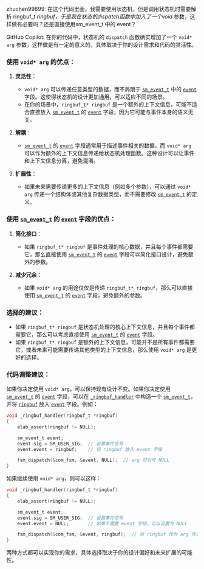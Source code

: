 zhuchen99899: 在这个代码里面，我需要使用状态机，但是调用状态机时需要解析 ringbuf_t *ringbuf，于是我在状态机dispatch函数中加入了一个void* 参数，这样做有必要吗？还是直接使用sm_event_t 中的 event？

GitHub Copilot: 在你的代码中，状态机的 `dispatch` 函数确实增加了一个 `void* arg` 参数，这样做是有一定的意义的，具体取决于你的设计需求和代码的灵活性。

### 使用 `void* arg` 的优点：
1. **灵活性**：
   - `void* arg` 可以传递任意类型的数据，而不局限于 [`sm_event_t`](command:_github.copilot.openSymbolFromReferences?%5B%22%22%2C%5B%7B%22uri%22%3A%7B%22scheme%22%3A%22file%22%2C%22authority%22%3A%22%22%2C%22path%22%3A%22%2FD%3A%2FCode%2Fembedded%2F3.work%2FICAR%2FTC264D%2FE01_gpio_demo%2Fcode%2Fcomponent%2Fstate_machine%2Fstate_machine.h%22%2C%22query%22%3A%22%22%2C%22fragment%22%3A%22%22%7D%2C%22pos%22%3A%7B%22line%22%3A38%2C%22character%22%3A1%7D%7D%2C%7B%22uri%22%3A%7B%22scheme%22%3A%22file%22%2C%22authority%22%3A%22%22%2C%22path%22%3A%22%2FD%3A%2FCode%2Fembedded%2F3.work%2FICAR%2FTC264D%2FE01_gpio_demo%2Fcode%2Fcomponent%2Fstate_machine%2Fstate_machine.c%22%2C%22query%22%3A%22%22%2C%22fragment%22%3A%22%22%7D%2C%22pos%22%3A%7B%22line%22%3A18%2C%22character%22%3A0%7D%7D%5D%2C%22011c05ad-8ebf-40f8-a43a-1c782cf8b335%22%5D "Go to definition") 中的 [`event`](command:_github.copilot.openSymbolFromReferences?%5B%22%22%2C%5B%7B%22uri%22%3A%7B%22scheme%22%3A%22file%22%2C%22authority%22%3A%22%22%2C%22path%22%3A%22%2FD%3A%2FCode%2Fembedded%2F3.work%2FICAR%2FTC264D%2FE01_gpio_demo%2Fcode%2Fcomponent%2Fstate_machine%2Fstate_machine.h%22%2C%22query%22%3A%22%22%2C%22fragment%22%3A%22%22%7D%2C%22pos%22%3A%7B%22line%22%3A37%2C%22character%22%3A10%7D%7D%2C%7B%22uri%22%3A%7B%22scheme%22%3A%22file%22%2C%22authority%22%3A%22%22%2C%22path%22%3A%22%2FD%3A%2FCode%2Fembedded%2F3.work%2FICAR%2FTC264D%2FE01_gpio_demo%2Fcode%2Fcomponent%2Fstate_machine%2Fstate_machine.c%22%2C%22query%22%3A%22%22%2C%22fragment%22%3A%22%22%7D%2C%22pos%22%3A%7B%22line%22%3A305%2C%22character%22%3A16%7D%7D%5D%2C%22011c05ad-8ebf-40f8-a43a-1c782cf8b335%22%5D "Go to definition") 字段。这使得状态机的设计更加通用，可以适应不同的场景。
   - 在你的场景中，`ringbuf_t* ringbuf` 是一个额外的上下文信息，可能不适合直接放入 [`sm_event_t`](command:_github.copilot.openSymbolFromReferences?%5B%22%22%2C%5B%7B%22uri%22%3A%7B%22scheme%22%3A%22file%22%2C%22authority%22%3A%22%22%2C%22path%22%3A%22%2FD%3A%2FCode%2Fembedded%2F3.work%2FICAR%2FTC264D%2FE01_gpio_demo%2Fcode%2Fcomponent%2Fstate_machine%2Fstate_machine.h%22%2C%22query%22%3A%22%22%2C%22fragment%22%3A%22%22%7D%2C%22pos%22%3A%7B%22line%22%3A38%2C%22character%22%3A1%7D%7D%2C%7B%22uri%22%3A%7B%22scheme%22%3A%22file%22%2C%22authority%22%3A%22%22%2C%22path%22%3A%22%2FD%3A%2FCode%2Fembedded%2F3.work%2FICAR%2FTC264D%2FE01_gpio_demo%2Fcode%2Fcomponent%2Fstate_machine%2Fstate_machine.c%22%2C%22query%22%3A%22%22%2C%22fragment%22%3A%22%22%7D%2C%22pos%22%3A%7B%22line%22%3A18%2C%22character%22%3A0%7D%7D%5D%2C%22011c05ad-8ebf-40f8-a43a-1c782cf8b335%22%5D "Go to definition") 的 [`event`](command:_github.copilot.openSymbolFromReferences?%5B%22%22%2C%5B%7B%22uri%22%3A%7B%22scheme%22%3A%22file%22%2C%22authority%22%3A%22%22%2C%22path%22%3A%22%2FD%3A%2FCode%2Fembedded%2F3.work%2FICAR%2FTC264D%2FE01_gpio_demo%2Fcode%2Fcomponent%2Fstate_machine%2Fstate_machine.h%22%2C%22query%22%3A%22%22%2C%22fragment%22%3A%22%22%7D%2C%22pos%22%3A%7B%22line%22%3A37%2C%22character%22%3A10%7D%7D%2C%7B%22uri%22%3A%7B%22scheme%22%3A%22file%22%2C%22authority%22%3A%22%22%2C%22path%22%3A%22%2FD%3A%2FCode%2Fembedded%2F3.work%2FICAR%2FTC264D%2FE01_gpio_demo%2Fcode%2Fcomponent%2Fstate_machine%2Fstate_machine.c%22%2C%22query%22%3A%22%22%2C%22fragment%22%3A%22%22%7D%2C%22pos%22%3A%7B%22line%22%3A305%2C%22character%22%3A16%7D%7D%5D%2C%22011c05ad-8ebf-40f8-a43a-1c782cf8b335%22%5D "Go to definition") 字段，因为它可能与事件本身的语义无关。

2. **解耦**：
   - [`sm_event_t`](command:_github.copilot.openSymbolFromReferences?%5B%22%22%2C%5B%7B%22uri%22%3A%7B%22scheme%22%3A%22file%22%2C%22authority%22%3A%22%22%2C%22path%22%3A%22%2FD%3A%2FCode%2Fembedded%2F3.work%2FICAR%2FTC264D%2FE01_gpio_demo%2Fcode%2Fcomponent%2Fstate_machine%2Fstate_machine.h%22%2C%22query%22%3A%22%22%2C%22fragment%22%3A%22%22%7D%2C%22pos%22%3A%7B%22line%22%3A38%2C%22character%22%3A1%7D%7D%2C%7B%22uri%22%3A%7B%22scheme%22%3A%22file%22%2C%22authority%22%3A%22%22%2C%22path%22%3A%22%2FD%3A%2FCode%2Fembedded%2F3.work%2FICAR%2FTC264D%2FE01_gpio_demo%2Fcode%2Fcomponent%2Fstate_machine%2Fstate_machine.c%22%2C%22query%22%3A%22%22%2C%22fragment%22%3A%22%22%7D%2C%22pos%22%3A%7B%22line%22%3A18%2C%22character%22%3A0%7D%7D%5D%2C%22011c05ad-8ebf-40f8-a43a-1c782cf8b335%22%5D "Go to definition") 的 [`event`](command:_github.copilot.openSymbolFromReferences?%5B%22%22%2C%5B%7B%22uri%22%3A%7B%22scheme%22%3A%22file%22%2C%22authority%22%3A%22%22%2C%22path%22%3A%22%2FD%3A%2FCode%2Fembedded%2F3.work%2FICAR%2FTC264D%2FE01_gpio_demo%2Fcode%2Fcomponent%2Fstate_machine%2Fstate_machine.h%22%2C%22query%22%3A%22%22%2C%22fragment%22%3A%22%22%7D%2C%22pos%22%3A%7B%22line%22%3A37%2C%22character%22%3A10%7D%7D%2C%7B%22uri%22%3A%7B%22scheme%22%3A%22file%22%2C%22authority%22%3A%22%22%2C%22path%22%3A%22%2FD%3A%2FCode%2Fembedded%2F3.work%2FICAR%2FTC264D%2FE01_gpio_demo%2Fcode%2Fcomponent%2Fstate_machine%2Fstate_machine.c%22%2C%22query%22%3A%22%22%2C%22fragment%22%3A%22%22%7D%2C%22pos%22%3A%7B%22line%22%3A305%2C%22character%22%3A16%7D%7D%5D%2C%22011c05ad-8ebf-40f8-a43a-1c782cf8b335%22%5D "Go to definition") 字段通常用于描述事件相关的数据，而 `void* arg` 可以作为额外的上下文信息传递给状态机处理函数。这种设计可以让事件和上下文信息分离，避免混淆。

3. **扩展性**：
   - 如果未来需要传递更多的上下文信息（例如多个参数），可以通过 `void* arg` 传递一个结构体或其他复杂数据类型，而不需要修改 [`sm_event_t`](command:_github.copilot.openSymbolFromReferences?%5B%22%22%2C%5B%7B%22uri%22%3A%7B%22scheme%22%3A%22file%22%2C%22authority%22%3A%22%22%2C%22path%22%3A%22%2FD%3A%2FCode%2Fembedded%2F3.work%2FICAR%2FTC264D%2FE01_gpio_demo%2Fcode%2Fcomponent%2Fstate_machine%2Fstate_machine.h%22%2C%22query%22%3A%22%22%2C%22fragment%22%3A%22%22%7D%2C%22pos%22%3A%7B%22line%22%3A38%2C%22character%22%3A1%7D%7D%2C%7B%22uri%22%3A%7B%22scheme%22%3A%22file%22%2C%22authority%22%3A%22%22%2C%22path%22%3A%22%2FD%3A%2FCode%2Fembedded%2F3.work%2FICAR%2FTC264D%2FE01_gpio_demo%2Fcode%2Fcomponent%2Fstate_machine%2Fstate_machine.c%22%2C%22query%22%3A%22%22%2C%22fragment%22%3A%22%22%7D%2C%22pos%22%3A%7B%22line%22%3A18%2C%22character%22%3A0%7D%7D%5D%2C%22011c05ad-8ebf-40f8-a43a-1c782cf8b335%22%5D "Go to definition") 的定义。

### 使用 [`sm_event_t`](command:_github.copilot.openSymbolFromReferences?%5B%22%22%2C%5B%7B%22uri%22%3A%7B%22scheme%22%3A%22file%22%2C%22authority%22%3A%22%22%2C%22path%22%3A%22%2FD%3A%2FCode%2Fembedded%2F3.work%2FICAR%2FTC264D%2FE01_gpio_demo%2Fcode%2Fcomponent%2Fstate_machine%2Fstate_machine.h%22%2C%22query%22%3A%22%22%2C%22fragment%22%3A%22%22%7D%2C%22pos%22%3A%7B%22line%22%3A38%2C%22character%22%3A1%7D%7D%2C%7B%22uri%22%3A%7B%22scheme%22%3A%22file%22%2C%22authority%22%3A%22%22%2C%22path%22%3A%22%2FD%3A%2FCode%2Fembedded%2F3.work%2FICAR%2FTC264D%2FE01_gpio_demo%2Fcode%2Fcomponent%2Fstate_machine%2Fstate_machine.c%22%2C%22query%22%3A%22%22%2C%22fragment%22%3A%22%22%7D%2C%22pos%22%3A%7B%22line%22%3A18%2C%22character%22%3A0%7D%7D%5D%2C%22011c05ad-8ebf-40f8-a43a-1c782cf8b335%22%5D "Go to definition") 的 [`event`](command:_github.copilot.openSymbolFromReferences?%5B%22%22%2C%5B%7B%22uri%22%3A%7B%22scheme%22%3A%22file%22%2C%22authority%22%3A%22%22%2C%22path%22%3A%22%2FD%3A%2FCode%2Fembedded%2F3.work%2FICAR%2FTC264D%2FE01_gpio_demo%2Fcode%2Fcomponent%2Fstate_machine%2Fstate_machine.h%22%2C%22query%22%3A%22%22%2C%22fragment%22%3A%22%22%7D%2C%22pos%22%3A%7B%22line%22%3A37%2C%22character%22%3A10%7D%7D%2C%7B%22uri%22%3A%7B%22scheme%22%3A%22file%22%2C%22authority%22%3A%22%22%2C%22path%22%3A%22%2FD%3A%2FCode%2Fembedded%2F3.work%2FICAR%2FTC264D%2FE01_gpio_demo%2Fcode%2Fcomponent%2Fstate_machine%2Fstate_machine.c%22%2C%22query%22%3A%22%22%2C%22fragment%22%3A%22%22%7D%2C%22pos%22%3A%7B%22line%22%3A305%2C%22character%22%3A16%7D%7D%5D%2C%22011c05ad-8ebf-40f8-a43a-1c782cf8b335%22%5D "Go to definition") 字段的优点：
1. **简化接口**：
   - 如果 `ringbuf_t* ringbuf` 是事件处理的核心数据，并且每个事件都需要它，那么直接使用 [`sm_event_t`](command:_github.copilot.openSymbolFromReferences?%5B%22%22%2C%5B%7B%22uri%22%3A%7B%22scheme%22%3A%22file%22%2C%22authority%22%3A%22%22%2C%22path%22%3A%22%2FD%3A%2FCode%2Fembedded%2F3.work%2FICAR%2FTC264D%2FE01_gpio_demo%2Fcode%2Fcomponent%2Fstate_machine%2Fstate_machine.h%22%2C%22query%22%3A%22%22%2C%22fragment%22%3A%22%22%7D%2C%22pos%22%3A%7B%22line%22%3A38%2C%22character%22%3A1%7D%7D%2C%7B%22uri%22%3A%7B%22scheme%22%3A%22file%22%2C%22authority%22%3A%22%22%2C%22path%22%3A%22%2FD%3A%2FCode%2Fembedded%2F3.work%2FICAR%2FTC264D%2FE01_gpio_demo%2Fcode%2Fcomponent%2Fstate_machine%2Fstate_machine.c%22%2C%22query%22%3A%22%22%2C%22fragment%22%3A%22%22%7D%2C%22pos%22%3A%7B%22line%22%3A18%2C%22character%22%3A0%7D%7D%5D%2C%22011c05ad-8ebf-40f8-a43a-1c782cf8b335%22%5D "Go to definition") 的 [`event`](command:_github.copilot.openSymbolFromReferences?%5B%22%22%2C%5B%7B%22uri%22%3A%7B%22scheme%22%3A%22file%22%2C%22authority%22%3A%22%22%2C%22path%22%3A%22%2FD%3A%2FCode%2Fembedded%2F3.work%2FICAR%2FTC264D%2FE01_gpio_demo%2Fcode%2Fcomponent%2Fstate_machine%2Fstate_machine.h%22%2C%22query%22%3A%22%22%2C%22fragment%22%3A%22%22%7D%2C%22pos%22%3A%7B%22line%22%3A37%2C%22character%22%3A10%7D%7D%2C%7B%22uri%22%3A%7B%22scheme%22%3A%22file%22%2C%22authority%22%3A%22%22%2C%22path%22%3A%22%2FD%3A%2FCode%2Fembedded%2F3.work%2FICAR%2FTC264D%2FE01_gpio_demo%2Fcode%2Fcomponent%2Fstate_machine%2Fstate_machine.c%22%2C%22query%22%3A%22%22%2C%22fragment%22%3A%22%22%7D%2C%22pos%22%3A%7B%22line%22%3A305%2C%22character%22%3A16%7D%7D%5D%2C%22011c05ad-8ebf-40f8-a43a-1c782cf8b335%22%5D "Go to definition") 字段可以简化接口设计，避免额外的参数。

2. **减少冗余**：
   - 如果 `void* arg` 的用途仅仅是传递 `ringbuf_t* ringbuf`，那么可以直接使用 [`sm_event_t`](command:_github.copilot.openSymbolFromReferences?%5B%22%22%2C%5B%7B%22uri%22%3A%7B%22scheme%22%3A%22file%22%2C%22authority%22%3A%22%22%2C%22path%22%3A%22%2FD%3A%2FCode%2Fembedded%2F3.work%2FICAR%2FTC264D%2FE01_gpio_demo%2Fcode%2Fcomponent%2Fstate_machine%2Fstate_machine.h%22%2C%22query%22%3A%22%22%2C%22fragment%22%3A%22%22%7D%2C%22pos%22%3A%7B%22line%22%3A38%2C%22character%22%3A1%7D%7D%2C%7B%22uri%22%3A%7B%22scheme%22%3A%22file%22%2C%22authority%22%3A%22%22%2C%22path%22%3A%22%2FD%3A%2FCode%2Fembedded%2F3.work%2FICAR%2FTC264D%2FE01_gpio_demo%2Fcode%2Fcomponent%2Fstate_machine%2Fstate_machine.c%22%2C%22query%22%3A%22%22%2C%22fragment%22%3A%22%22%7D%2C%22pos%22%3A%7B%22line%22%3A18%2C%22character%22%3A0%7D%7D%5D%2C%22011c05ad-8ebf-40f8-a43a-1c782cf8b335%22%5D "Go to definition") 的 [`event`](command:_github.copilot.openSymbolFromReferences?%5B%22%22%2C%5B%7B%22uri%22%3A%7B%22scheme%22%3A%22file%22%2C%22authority%22%3A%22%22%2C%22path%22%3A%22%2FD%3A%2FCode%2Fembedded%2F3.work%2FICAR%2FTC264D%2FE01_gpio_demo%2Fcode%2Fcomponent%2Fstate_machine%2Fstate_machine.h%22%2C%22query%22%3A%22%22%2C%22fragment%22%3A%22%22%7D%2C%22pos%22%3A%7B%22line%22%3A37%2C%22character%22%3A10%7D%7D%2C%7B%22uri%22%3A%7B%22scheme%22%3A%22file%22%2C%22authority%22%3A%22%22%2C%22path%22%3A%22%2FD%3A%2FCode%2Fembedded%2F3.work%2FICAR%2FTC264D%2FE01_gpio_demo%2Fcode%2Fcomponent%2Fstate_machine%2Fstate_machine.c%22%2C%22query%22%3A%22%22%2C%22fragment%22%3A%22%22%7D%2C%22pos%22%3A%7B%22line%22%3A305%2C%22character%22%3A16%7D%7D%5D%2C%22011c05ad-8ebf-40f8-a43a-1c782cf8b335%22%5D "Go to definition") 字段，避免额外的参数。

### 选择的建议：
- 如果 `ringbuf_t* ringbuf` 是状态机处理的核心上下文信息，并且每个事件都需要它，那么可以考虑直接使用 [`sm_event_t`](command:_github.copilot.openSymbolFromReferences?%5B%22%22%2C%5B%7B%22uri%22%3A%7B%22scheme%22%3A%22file%22%2C%22authority%22%3A%22%22%2C%22path%22%3A%22%2FD%3A%2FCode%2Fembedded%2F3.work%2FICAR%2FTC264D%2FE01_gpio_demo%2Fcode%2Fcomponent%2Fstate_machine%2Fstate_machine.h%22%2C%22query%22%3A%22%22%2C%22fragment%22%3A%22%22%7D%2C%22pos%22%3A%7B%22line%22%3A38%2C%22character%22%3A1%7D%7D%2C%7B%22uri%22%3A%7B%22scheme%22%3A%22file%22%2C%22authority%22%3A%22%22%2C%22path%22%3A%22%2FD%3A%2FCode%2Fembedded%2F3.work%2FICAR%2FTC264D%2FE01_gpio_demo%2Fcode%2Fcomponent%2Fstate_machine%2Fstate_machine.c%22%2C%22query%22%3A%22%22%2C%22fragment%22%3A%22%22%7D%2C%22pos%22%3A%7B%22line%22%3A18%2C%22character%22%3A0%7D%7D%5D%2C%22011c05ad-8ebf-40f8-a43a-1c782cf8b335%22%5D "Go to definition") 的 [`event`](command:_github.copilot.openSymbolFromReferences?%5B%22%22%2C%5B%7B%22uri%22%3A%7B%22scheme%22%3A%22file%22%2C%22authority%22%3A%22%22%2C%22path%22%3A%22%2FD%3A%2FCode%2Fembedded%2F3.work%2FICAR%2FTC264D%2FE01_gpio_demo%2Fcode%2Fcomponent%2Fstate_machine%2Fstate_machine.h%22%2C%22query%22%3A%22%22%2C%22fragment%22%3A%22%22%7D%2C%22pos%22%3A%7B%22line%22%3A37%2C%22character%22%3A10%7D%7D%2C%7B%22uri%22%3A%7B%22scheme%22%3A%22file%22%2C%22authority%22%3A%22%22%2C%22path%22%3A%22%2FD%3A%2FCode%2Fembedded%2F3.work%2FICAR%2FTC264D%2FE01_gpio_demo%2Fcode%2Fcomponent%2Fstate_machine%2Fstate_machine.c%22%2C%22query%22%3A%22%22%2C%22fragment%22%3A%22%22%7D%2C%22pos%22%3A%7B%22line%22%3A305%2C%22character%22%3A16%7D%7D%5D%2C%22011c05ad-8ebf-40f8-a43a-1c782cf8b335%22%5D "Go to definition") 字段。
- 如果 `ringbuf_t* ringbuf` 是额外的上下文信息，可能并不是所有事件都需要它，或者未来可能需要传递其他类型的上下文信息，那么使用 `void* arg` 是更好的选择。

### 代码调整建议：
如果你决定使用 `void* arg`，可以保持现有设计不变。如果你决定使用 [`sm_event_t`](command:_github.copilot.openSymbolFromReferences?%5B%22%22%2C%5B%7B%22uri%22%3A%7B%22scheme%22%3A%22file%22%2C%22authority%22%3A%22%22%2C%22path%22%3A%22%2FD%3A%2FCode%2Fembedded%2F3.work%2FICAR%2FTC264D%2FE01_gpio_demo%2Fcode%2Fcomponent%2Fstate_machine%2Fstate_machine.h%22%2C%22query%22%3A%22%22%2C%22fragment%22%3A%22%22%7D%2C%22pos%22%3A%7B%22line%22%3A38%2C%22character%22%3A1%7D%7D%2C%7B%22uri%22%3A%7B%22scheme%22%3A%22file%22%2C%22authority%22%3A%22%22%2C%22path%22%3A%22%2FD%3A%2FCode%2Fembedded%2F3.work%2FICAR%2FTC264D%2FE01_gpio_demo%2Fcode%2Fcomponent%2Fstate_machine%2Fstate_machine.c%22%2C%22query%22%3A%22%22%2C%22fragment%22%3A%22%22%7D%2C%22pos%22%3A%7B%22line%22%3A18%2C%22character%22%3A0%7D%7D%5D%2C%22011c05ad-8ebf-40f8-a43a-1c782cf8b335%22%5D "Go to definition") 的 [`event`](command:_github.copilot.openSymbolFromReferences?%5B%22%22%2C%5B%7B%22uri%22%3A%7B%22scheme%22%3A%22file%22%2C%22authority%22%3A%22%22%2C%22path%22%3A%22%2FD%3A%2FCode%2Fembedded%2F3.work%2FICAR%2FTC264D%2FE01_gpio_demo%2Fcode%2Fcomponent%2Fstate_machine%2Fstate_machine.h%22%2C%22query%22%3A%22%22%2C%22fragment%22%3A%22%22%7D%2C%22pos%22%3A%7B%22line%22%3A37%2C%22character%22%3A10%7D%7D%2C%7B%22uri%22%3A%7B%22scheme%22%3A%22file%22%2C%22authority%22%3A%22%22%2C%22path%22%3A%22%2FD%3A%2FCode%2Fembedded%2F3.work%2FICAR%2FTC264D%2FE01_gpio_demo%2Fcode%2Fcomponent%2Fstate_machine%2Fstate_machine.c%22%2C%22query%22%3A%22%22%2C%22fragment%22%3A%22%22%7D%2C%22pos%22%3A%7B%22line%22%3A305%2C%22character%22%3A16%7D%7D%5D%2C%22011c05ad-8ebf-40f8-a43a-1c782cf8b335%22%5D "Go to definition") 字段，可以在 [`_ringbuf_handler`](command:_github.copilot.openSymbolFromReferences?%5B%22%22%2C%5B%7B%22uri%22%3A%7B%22scheme%22%3A%22file%22%2C%22authority%22%3A%22%22%2C%22path%22%3A%22%2FD%3A%2FCode%2Fembedded%2F3.work%2FICAR%2FTC264D%2FE01_gpio_demo%2Fcode%2Fusr%2Fserial1_ringbuf_handle.h%22%2C%22query%22%3A%22%22%2C%22fragment%22%3A%22%22%7D%2C%22pos%22%3A%7B%22line%22%3A27%2C%22character%22%3A5%7D%7D%2C%7B%22uri%22%3A%7B%22scheme%22%3A%22file%22%2C%22authority%22%3A%22%22%2C%22path%22%3A%22%2FD%3A%2FCode%2Fembedded%2F3.work%2FICAR%2FTC264D%2FE01_gpio_demo%2Fcode%2Fusr%2Fserial1_ringbuf_handle.c%22%2C%22query%22%3A%22%22%2C%22fragment%22%3A%22%22%7D%2C%22pos%22%3A%7B%22line%22%3A23%2C%22character%22%3A5%7D%7D%5D%2C%22011c05ad-8ebf-40f8-a43a-1c782cf8b335%22%5D "Go to definition") 中构造一个 [`sm_event_t`](command:_github.copilot.openSymbolFromReferences?%5B%22%22%2C%5B%7B%22uri%22%3A%7B%22scheme%22%3A%22file%22%2C%22authority%22%3A%22%22%2C%22path%22%3A%22%2FD%3A%2FCode%2Fembedded%2F3.work%2FICAR%2FTC264D%2FE01_gpio_demo%2Fcode%2Fcomponent%2Fstate_machine%2Fstate_machine.h%22%2C%22query%22%3A%22%22%2C%22fragment%22%3A%22%22%7D%2C%22pos%22%3A%7B%22line%22%3A38%2C%22character%22%3A1%7D%7D%2C%7B%22uri%22%3A%7B%22scheme%22%3A%22file%22%2C%22authority%22%3A%22%22%2C%22path%22%3A%22%2FD%3A%2FCode%2Fembedded%2F3.work%2FICAR%2FTC264D%2FE01_gpio_demo%2Fcode%2Fcomponent%2Fstate_machine%2Fstate_machine.c%22%2C%22query%22%3A%22%22%2C%22fragment%22%3A%22%22%7D%2C%22pos%22%3A%7B%22line%22%3A18%2C%22character%22%3A0%7D%7D%5D%2C%22011c05ad-8ebf-40f8-a43a-1c782cf8b335%22%5D "Go to definition")，并将 [`ringbuf`](command:_github.copilot.openSymbolFromReferences?%5B%22%22%2C%5B%7B%22uri%22%3A%7B%22scheme%22%3A%22file%22%2C%22authority%22%3A%22%22%2C%22path%22%3A%22%2FD%3A%2FCode%2Fembedded%2F3.work%2FICAR%2FTC264D%2FE01_gpio_demo%2Fcode%2Fusr%2Fserial1_ringbuf_handle.h%22%2C%22query%22%3A%22%22%2C%22fragment%22%3A%22%22%7D%2C%22pos%22%3A%7B%22line%22%3A14%2C%22character%22%3A23%7D%7D%2C%7B%22uri%22%3A%7B%22scheme%22%3A%22file%22%2C%22authority%22%3A%22%22%2C%22path%22%3A%22%2FD%3A%2FCode%2Fembedded%2F3.work%2FICAR%2FTC264D%2FE01_gpio_demo%2Fcode%2Fusr%2Fserial1_ringbuf_handle.c%22%2C%22query%22%3A%22%22%2C%22fragment%22%3A%22%22%7D%2C%22pos%22%3A%7B%22line%22%3A23%2C%22character%22%3A33%7D%7D%5D%2C%22011c05ad-8ebf-40f8-a43a-1c782cf8b335%22%5D "Go to definition") 放入 [`event`](command:_github.copilot.openSymbolFromReferences?%5B%22%22%2C%5B%7B%22uri%22%3A%7B%22scheme%22%3A%22file%22%2C%22authority%22%3A%22%22%2C%22path%22%3A%22%2FD%3A%2FCode%2Fembedded%2F3.work%2FICAR%2FTC264D%2FE01_gpio_demo%2Fcode%2Fcomponent%2Fstate_machine%2Fstate_machine.h%22%2C%22query%22%3A%22%22%2C%22fragment%22%3A%22%22%7D%2C%22pos%22%3A%7B%22line%22%3A37%2C%22character%22%3A10%7D%7D%2C%7B%22uri%22%3A%7B%22scheme%22%3A%22file%22%2C%22authority%22%3A%22%22%2C%22path%22%3A%22%2FD%3A%2FCode%2Fembedded%2F3.work%2FICAR%2FTC264D%2FE01_gpio_demo%2Fcode%2Fcomponent%2Fstate_machine%2Fstate_machine.c%22%2C%22query%22%3A%22%22%2C%22fragment%22%3A%22%22%7D%2C%22pos%22%3A%7B%22line%22%3A305%2C%22character%22%3A16%7D%7D%5D%2C%22011c05ad-8ebf-40f8-a43a-1c782cf8b335%22%5D "Go to definition") 字段。例如：

```c
void _ringbuf_handler(ringbuf_t *ringbuf)
{
    elab_assert(ringbuf != NULL);

    sm_event_t event;
    event.sig = SM_USER_SIG;  // 设置事件信号
    event.event = ringbuf;    // 将 ringbuf 放入 event 字段

    fsm_dispatch(&com_fsm, &event, NULL);  // arg 可以传 NULL
}
```

如果继续使用 `void* arg`，则可以这样：

```c
void _ringbuf_handler(ringbuf_t *ringbuf)
{
    elab_assert(ringbuf != NULL);

    sm_event_t event;
    event.sig = SM_USER_SIG;  // 设置事件信号
    event.event = NULL;       // 如果不需要 event 字段，可以设置为 NULL

    fsm_dispatch(&com_fsm, &event, ringbuf);  // 将 ringbuf 作为 arg 传递
}
```

两种方式都可以实现你的需求，具体选择取决于你的设计偏好和未来扩展的可能性。